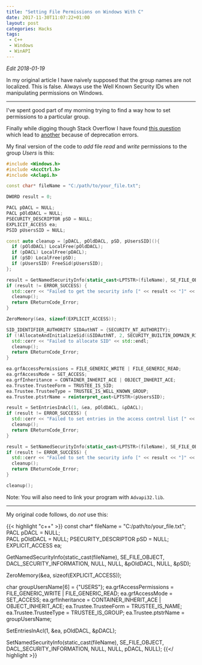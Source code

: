 ```yaml
---
title: "Setting File Permissions on Windows With C"
date: 2017-11-30T11:07:22+01:00
layout: post
categories: Hacks
tags:
 - C++
 - Windows
 - WinAPI
---
```


*Edit 2018-01-19*
 
In my original article I have naively supposed that the group names are not localized. This is false. Always use the Well Known Security IDs when manipulating permissions on Windows.

---

I've spent good part of my morning trying to find a way how to set permissions to a particular group.

Finally while digging though Stack Overflow I have found [this question][1] which lead to [another][2] because of deprecation errors.

[1]: https://stackoverflow.com/questions/910528/how-to-change-the-acls-from-c
[2]: https://stackoverflow.com/questions/1095745/am-i-using-setnamedsecurityinfo-incorrectly-the-acl-of-my-file-doesnt-seem-to

My final version of the code to _add_ file _read_ and _write_ permissions to the group _Users_ is this:

```c++
#include <Windows.h>
#include <AccCtrl.h>
#include <Aclapi.h>

const char* fileName = "C:/path/to/your_file.txt";

DWORD result = 0;

PACL pDACL = NULL;
PACL pOldDACL = NULL;
PSECURITY_DESCRIPTOR pSD = NULL;
EXPLICIT_ACCESS ea;
PSID pUsersSID = NULL;

const auto cleanup = [pDACL, pOldDACL, pSD, pUsersSID](){
  if (pOldDACL) LocalFree(pOldDACL);
  if (pDACL) LocalFree(pDACL);
  if (pSD) LocalFree(pSD);
  if (pUsersSID) FreeSid(pUsersSID);
};

result = GetNamedSecurityInfo(static_cast<LPTSTR>(fileName), SE_FILE_OBJECT, DACL_SECURITY_INFORMATION, NULL, NULL, &pOldDACL, NULL, &pSD);
if (result != ERROR_SUCCESS) {
  std::cerr << "Failed to get the security info [" << result << "]" << std::endl;
  cleanup();
  return EReturnCode_Error;
}

ZeroMemory(&ea, sizeof(EXPLICIT_ACCESS));

SID_IDENTIFIER_AUTHORITY SIDAuthNT = {SECURITY_NT_AUTHORITY};
if (!AllocateAndInitializeSid(&SIDAuthNT, 2, SECURITY_BUILTIN_DOMAIN_RID, DOMAIN_ALIAS_RID_USERS, 0, 0, 0, 0, 0, 0, &pUsersSID)) {
  std::cerr << "Failed to allocate SID" << std::endl;
  cleanup();
  return EReturnCode_Error;
}

ea.grfAccessPermissions = FILE_GENERIC_WRITE | FILE_GENERIC_READ;
ea.grfAccessMode = SET_ACCESS;
ea.grfInheritance = CONTAINER_INHERIT_ACE | OBJECT_INHERIT_ACE;
ea.Trustee.TrusteeForm = TRUSTEE_IS_SID;
ea.Trustee.TrusteeType = TRUSTEE_IS_WELL_KNOWN_GROUP;
ea.Trustee.ptstrName = reinterpret_cast<LPTSTR>(pUsersSID);

result = SetEntriesInAcl(1, &ea, pOldDACL, &pDACL);
if (result != ERROR_SUCCESS) {
  std::cerr << "Failed to set entries in the access control list [" << result << "]" << std::endl;
  cleanup();
  return EReturnCode_Error;
}

result = SetNamedSecurityInfo(static_cast<LPTSTR>(fileName), SE_FILE_OBJECT, DACL_SECURITY_INFORMATION, NULL, NULL, pDACL, NULL);
if (result != ERROR_SUCCESS) {
  std::cerr << "Failed to set the security info [" << result << "]" << std::endl;
  cleanup();
  return EReturnCode_Error;
}

cleanup();
```

Note: You will also need to link your program with `Advapi32.lib`.

---

My original code follows, do _not_ use this:

{{< highlight "c++" >}}
const char* fileName = "C:/path/to/your_file.txt";
PACL pDACL = NULL;    
PACL pOldDACL = NULL;
PSECURITY_DESCRIPTOR pSD = NULL;
EXPLICIT_ACCESS ea;

GetNamedSecurityInfo(static_cast<LPTSTR>(fileName), SE_FILE_OBJECT, 
                     DACL_SECURITY_INFORMATION, NULL, NULL, 
                     &pOldDACL, NULL, &pSD);

ZeroMemory(&ea, sizeof(EXPLICIT_ACCESS));

char groupUsersName[6] = {"USERS"};
ea.grfAccessPermissions = FILE_GENERIC_WRITE | FILE_GENERIC_READ;
ea.grfAccessMode = SET_ACCESS;
ea.grfInheritance = CONTAINER_INHERIT_ACE | OBJECT_INHERIT_ACE;
ea.Trustee.TrusteeForm = TRUSTEE_IS_NAME;
ea.Trustee.TrusteeType = TRUSTEE_IS_GROUP;
ea.Trustee.ptstrName = groupUsersName;

SetEntriesInAcl(1, &ea, pOldDACL, &pDACL);

SetNamedSecurityInfo(static_cast<LPTSTR>(fileName), SE_FILE_OBJECT, 
                     DACL_SECURITY_INFORMATION, NULL, NULL, pDACL, NULL);
{{</ highlight >}}

